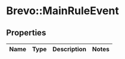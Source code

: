 # Brevo::MainRuleEvent

## Properties
Name | Type | Description | Notes
------------ | ------------- | ------------- | -------------


